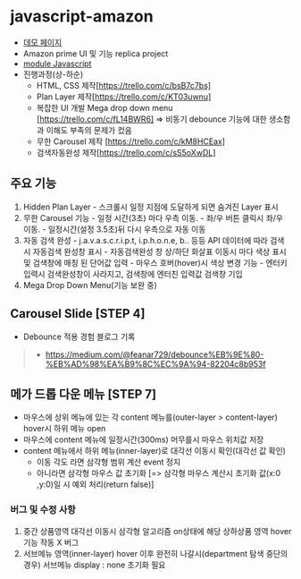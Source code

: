 # javascript-amazon
- [데모 페이지](https://feanar729.github.io/javascript-amazon/)
- Amazon prime UI 및 기능 replica project
- [module Javascript](https://github.com/feanar729/javascript-amazon/tree/master/js)
- 진행과정(상-하순)
  - HTML, CSS 제작[https://trello.com/c/bsB7c7bs]
  - Plan Layer 제작[https://trello.com/c/KT03uwnu]
  - 복잡한 UI 개발 Mega drop down menu [https://trello.com/c/fL14BWR6] => 비동기 debounce 기능에 대한 생소함과 이해도 부족의 문제가 컸음
  - 무한 Carousel 제작 [https://trello.com/c/kM8HCEax]
  - 검색자동완성 제작[https://trello.com/c/sS5oXwDL]

## 주요 기능 
   1. Hidden Plan Layer
    - 스크롤시 일정 지점에 도달하게 되면 숨겨진 Layer 표시  
   2. 무한 Carousel 기능
    - 일정 시간(3초) 마다 우측 이동.
    - 좌/우 버튼 클릭시 좌/우 이동.
    - 일정시간(설정 3.5초)뒤 다시 우측으로 자동 이동 
   3. 자동 검색 완성
    - j.a.v.a.s.c.r.i.p.t, i.p.h.o.n.e, b.. 등등 API 데이터에 따라 검색 시 자동검색 완성창 표시 
    - 자동검색완성 창 상/하단 화살표 이동시 마다 색상 표시 및 검색창에 매칭 된 단어값 입력
    - 마우스 호버(hover)시 색상 변경 기능 
    - 엔터키 입력시 검색완성창이 사라지고, 검색창에 엔터친 입력값 검색창 기입
   4. Mega Drop Down Menu(기능 보완 중)


## Carousel Slide [STEP 4] 
- Debounce 적용 경험 블로그 기록
> - https://medium.com/@feanar729/debounce%EB%9E%80-%EB%AD%98%EA%B9%8C%EC%9A%94-82204c8b953f 

## 메가 드롭 다운 메뉴 [STEP 7]
- 마우스에 상위 메뉴에 있는 각 content 메뉴를(outer-layer > content-layer) hover시 하위 메뉴 open 
- 마우스에 content 메뉴에 일정시간(300ms) 머무를시 마우스 위치값 저장
- content 메뉴에서 하위 메뉴(inner-layer)로 대각선 이동시 확인(대각선 값 확인)
  - 이동 각도 라면 삼각형 범위 계산 event 정지
  - 아니라면 삼각형 마우스 값 초기화 [=> 삼각형 마우스 계산시 초기화 값(x:0 ,y:0)일 시 예외 처리(return false)]

### 버그 및 수정 사항
  1. 중간 상품영역 대각선 이동시 삼각형 알고리즘 on상태에 해당 상하상품 영역 hover기능 작동 X 버그 
  2. 서브메뉴 영역(inner-layer) hover 이후 완전히 나갈시(department 탐색 중단의 경우) 서브메뉴 display : none 초기화 필요